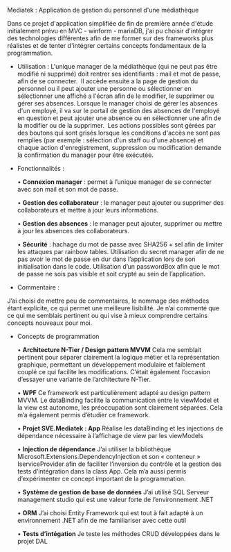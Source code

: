 Mediatek :
Application de gestion du personnel d'une médiathèque 

Dans ce projet d'application simplifiée de fin de première année d'étude initialement prévu en MVC - winform - mariaDB, j'ai pu choisir d'intégrer des technologies différentes afin de me former sur des frameworks plus réalistes et de tenter d'intégrer certains concepts fondamentaux de la programmation.

- Utilisation :
L'unique manager de la médiathèque (qui ne peut pas être modifié ni supprimé) doit rentrer ses identifiants : mail et mot de passe, afin de se connecter. 
Il accède ensuite a la page de gestion du personnel ou il peut ajouter une personne ou sélectionner en sélectionner une affiché a l'écran afin de le modifier, le supprimer ou gérer ses absences.
Lorsque le manager choisi de gérer les absences d'un employé, il va sur le portail de gestion des absences de l'employé en question et peut ajouter une absence ou en sélectionner une afin de la modifier ou de la supprimer. 
Les actions possibles sont gérées par des boutons qui sont grisés lorsque les conditions d'accès ne sont pas remplies (par exemple : sélection d'un staff ou d'une absence) et chaque action d'enregistrement, suppression ou modification demande la confirmation du manager pour être exécutée.

- Fonctionnalités : 

    • **Connexion manager** : permet à l’unique manager de se connecter avec son mail et son mot de passe.




    • **Gestion des collaborateur** : le manager peut ajouter ou supprimer des collaborateurs et mettre à jour leurs informations. 




    • **Gestion des absences** : le manager peut ajouter, supprimer ou mettre à jour les absences des collaborateurs.




    • **Sécurité** : hachage du mot de passe avec SHA256 + sel afin de limiter les attaques par rainbow tables. Utilisation du secret manager afin de ne pas avoir le mot de passe en dur dans l’application lors de son initialisation dans le code. Utilisation d’un passwordBox afin que le mot de passe ne sois pas visible et soit crypté au sein de l’application.


- Commentaire :

J’ai choisi de mettre peu de commentaires, le nommage des méthodes étant explicite, ce qui permet une meilleure lisibilité. Je n’ai commenté que ce qui me semblais pertinent ou qui vise à mieux comprendre certains concepts nouveaux pour moi.


- Concepts de programmation

    • **Architecture N-Tier / Design pattern MVVM** Cela me semblait pertinent pour séparer clairement la logique métier et la représentation graphique, permettant un développement modulaire et faiblement couplé ce qui facilite les modifications. C’était également l’occasion d’essayer une variante de l’architecture N-Tier.



    • **WPF** Ce framework est particulièrement adapté au design pattern MVVM. Le dataBinding facilite la communication entre le viewModel et la view est autonome, les préoccupation sont clairement séparées. Cela m’a également permis d’étudier ce framework.

    • **Projet SVE.Mediatek : App**  Réalise les dataBinding et les injections de dépendance nécessaire à l’affichage de view par les viewModels 

    • **Injection de dépendance** J’ai utiliser la bibliothèque Microsoft.Extensions.DependencyInjection et son « conteneur » IserviceProvider afin de faciliter l’inversion du contrôle et la gestion des tests d’intégration dans la class App. Cela m’a aussi permis d’expérimenter ce concept important de la programmation.

    • **Système de gestion de base de données** J’ai utilisé SQL Serveur management studio qui est une valeur forte de l’environnement .NET

    • **ORM** J’ai choisi Entity Framework qui est tout à fait adapté à un environnement .NET afin de me familiariser avec cette outil 
      
    • **Tests d’intégation** Je teste les méthodes CRUD développées dans le projet DAL


